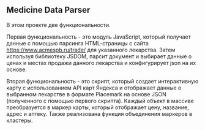 ## Medicine Data Parser

В этом проекте две функциональности.

Первая функциональность - это модуль JavaScript, который получает данные с помощью парсинга HTML-страницы с сайта https://www.acmespb.ru/trade/ для указанного лекарства. Затем используя библиотеку JSDOM, парсит документ и выбирает данные о ценах и местах продажи данного лекарства и конфигурирует json на их основе.

Вторая функциональность - это скрипт, который создает интерактивную карту с использованием API карт Яндекса и отображает данные о выбранном лекарстве в формате Placemark на основе JSON (полученного с помощью первого скрипта). 
Каждый объект в массиве преобразуется в маркер карты, который отображает цену, название, адрес и аптеку.
Также реализована функция объединения маркеров в кластеры.

